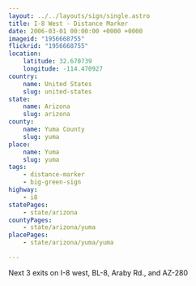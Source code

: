 ```yaml
---
layout: ../../layouts/sign/single.astro
title: I-8 West - Distance Marker
date: 2006-03-01 00:00:00 +0000 +0000
imageid: "1956668755"
flickrid: "1956668755"
location:
    latitude: 32.670739
    longitude: -114.470927
country:
    name: United States
    slug: united-states
state:
    name: Arizona
    slug: arizona
county:
    name: Yuma County
    slug: yuma
place:
    name: Yuma
    slug: yuma
tags:
    - distance-marker
    - big-green-sign
highway:
    - i8
statePages:
    - state/arizona
countyPages:
    - state/arizona/yuma
placePages:
    - state/arizona/yuma/yuma

---
```

Next 3 exits on I-8 west, BL-8, Araby Rd., and AZ-280